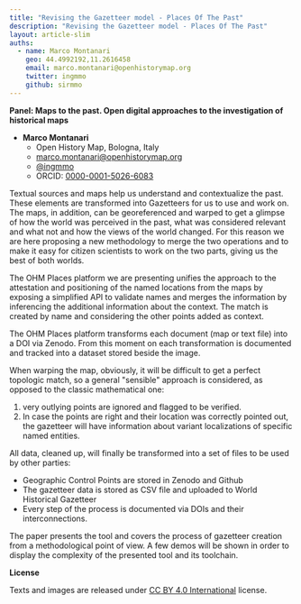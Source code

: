 ```yaml
---
title: "Revising the Gazetteer model - Places Of The Past"
description: "Revising the Gazetteer model - Places Of The Past"
layout: article-slim
auths:
  - name: Marco Montanari
    geo: 44.4992192,11.2616458
    email: marco.montanari@openhistorymap.org
    twitter: ingmmo
    github: sirmmo
---
```


**Panel: Maps to the past. Open digital approaches to the investigation of historical maps**

- **Marco Montanari**
  - Open History Map, Bologna, Italy
  - [marco.montanari@openhistorymap.org](mailto:marco.montanari@openhistorymap.org)
  - [@ingmmo](https://twitter.com/ingmmo)
  - ORCID: [0000-0001-5026-6083](https://orcid.org/0000-0001-5026-6083)


Textual sources and maps help us understand and contextualize the past. These elements are transformed into Gazetteers for us to use and work on. The maps, in addition, can be georeferenced and warped to get a glimpse of how the world was perceived in the past, what was considered relevant and what not and how the views of the world changed. For this reason we are here proposing a new methodology to merge the two operations and to make it easy for citizen scientists to work on the two parts, giving us the best of both worlds. 

The OHM Places platform we are presenting unifies the approach to the attestation and positioning of the named locations from the maps by exposing a simplified API to validate names and merges the information by inferencing the additional information about the context. The match is created by name and considering the other points added as context. 

The OHM Places platform transforms each document (map or text file) into a DOI via Zenodo. From this moment on each transformation is documented and tracked into a dataset stored beside the image. 

When warping the map, obviously, it will be difficult to get a perfect topologic match, so a general "sensible" approach is considered, as opposed to the classic mathematical one: 

1. very outlying points are ignored and flagged to be verified. 
2. In case the points are right and their location was correctly pointed out, the gazetteer will have information about variant localizations of specific named entities.

All data, cleaned up, will finally be transformed into a set of files to be used by other parties: 
- Geographic Control Points are stored in Zenodo and Github
- The gazetteer data is stored as CSV file and uploaded to World Historical Gazetteer
- Every step of the process is documented via DOIs and their interconnections.

The paper presents the tool and covers the process of gazetteer creation from a methodological point of view. A few demos will be shown in order to display the complexity of the presented tool and its toolchain. 

**License**

Texts and images are released under [CC BY 4.0 International](https://creativecommons.org/licenses/by/4.0/) license.

